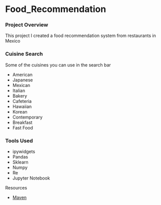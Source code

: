 # Food_Recommendation

### Project Overview
This project I created a food recommendation system from restaurants in Mexico



### Cuisine Search
Some of the cuisines you can use in the search bar
- American
- Japanese
- Mexican
- Italian
- Bakery
- Cafeteria 
- Hawaiian
- Korean
- Contemporary 
- Breakfast
- Fast Food 




### Tools Used 
- ipywidgets
- Pandas
- Sklearn
- Numpy
- Re
- Jupyter Notebook



Resources
- [Maven](https://www.mavenanalytics.io/data-playground?page=2&pageSize=5)

